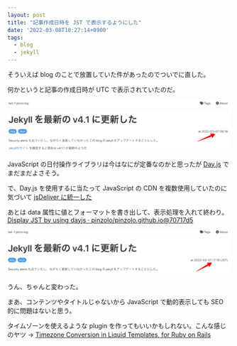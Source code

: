 ```yaml
---
layout: post
title: "記事作成日時を JST で表示するようにした"
date: '2022-03-08T10:27:14+0900'
tags:
  - blog
  - jekyll
---
```


そういえば blog のことで放置していた件があったのでついでに直した。

何かというと記事の作成日時が UTC で表示されていたのだ。

![before](/assets/img/20220308_before.png)

JavaScript の日付操作ライブラリは今はなにが定番なのかと思ったが [Day\.js](https://day.js.org/) でまだまだよさそう。

で、Day.js を使用するに当たって JavaScript の CDN を複数使用していたのに気づいて [jsDeliver に統一した](https://github.com/pinzolo/pinzolo.github.io/commit/d28770acfde7870f8c00b59942aa775cddfb9a71)

あとは data 属性に値とフォーマットを書き出して、表示処理を入れて終わり。[Display JST by using dayjs · pinzolo/pinzolo\.github\.io@70717d5](https://github.com/pinzolo/pinzolo.github.io/commit/70717d5b6c5e010e7e7a1c5faab30e2faf842380)

![after](/assets/img/20220308_after.png)

うん、ちゃんと変わった。

まあ、コンテンツやタイトルじゃないから JavaScript で動的表示しても SEO 的に問題はないと思う。

タイムゾーンを使えるような plugin を作ってもいいかもしれない。こんな感じのヤツ → [Timezone Conversion in Liquid Templates, for Ruby on Rails](https://docspring.com/blog/posts/timezone-conversion-in-liquid-templates-for-ruby-on-rails/)
